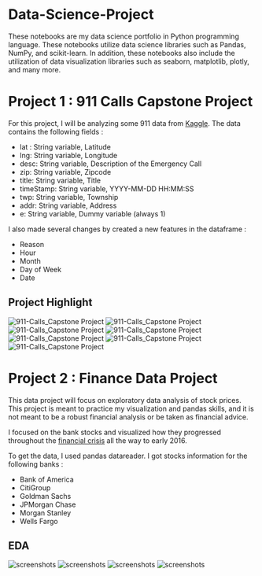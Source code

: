 # Data-Science-Project

These notebooks are my data science portfolio in Python programming language. These notebooks utilize data science libraries such as Pandas, NumPy, and scikit-learn. In addition, these notebooks also include the utilization of data visualization libraries such as seaborn, matplotlib, plotly, and many more.

# Project 1 : 911 Calls Capstone Project

For this project, I will be analyzing some 911 data from [Kaggle](https://www.kaggle.com/datasets/mchirico/montcoalert). The data contains the following fields :

- lat : String variable, Latitude
- lng: String variable, Longitude
- desc: String variable, Description of the Emergency Call
- zip: String variable, Zipcode
- title: String variable, Title
- timeStamp: String variable, YYYY-MM-DD HH:MM:SS
- twp: String variable, Township
- addr: String variable, Address
- e: String variable, Dummy variable (always 1)

I also made several changes by created a new features in the dataframe :

- Reason
- Hour
- Month
- Day of Week
- Date

## Project Highlight

![911-Calls_Capstone Project](https://github.com/wiryanatasunardi/Data-Science-Project/blob/main/Images/911-Calls_Capstone%20Project.png)
![911-Calls_Capstone Project](https://github.com/wiryanatasunardi/Data-Science-Project/blob/main/Images/911-Calls_Capstone%20Project_1.png)
![911-Calls_Capstone Project](https://github.com/wiryanatasunardi/Data-Science-Project/blob/main/Images/911-Calls_Capstone%20Project_2.png)
![911-Calls_Capstone Project](https://github.com/wiryanatasunardi/Data-Science-Project/blob/main/Images/911-Calls_Capstone%20Project_3.png)
![911-Calls_Capstone Project](https://github.com/wiryanatasunardi/Data-Science-Project/blob/main/Images/911-Calls_Capstone%20Project_4.png)
![911-Calls_Capstone Project](https://github.com/wiryanatasunardi/Data-Science-Project/blob/main/Images/911-Calls_Capstone%20Project_5.png)
![911-Calls_Capstone Project](https://github.com/wiryanatasunardi/Data-Science-Project/blob/main/Images/911-Calls_Capstone%20Project_6.png)

# Project 2 : Finance Data Project

This data project will focus on exploratory data analysis of stock prices. This project is meant to practice my visualization and pandas skills, and it is not meant to be a robust financial analysis or be taken as financial advice.  

I focused on the bank stocks and visualized how they progressed throughout the [financial crisis](https://en.wikipedia.org/wiki/Financial_crisis_of_2007%E2%80%932008) all the way to early 2016.

To get the data, I used pandas datareader. I got stocks information for the following banks :

- Bank of America
- CitiGroup
- Goldman Sachs
- JPMorgan Chase
- Morgan Stanley
- Wells Fargo

## EDA
![screenshots](https://github.com/wiryanatasunardi/Data-Science-Project/blob/main/Images/newplot.png)
![screenshots](https://github.com/wiryanatasunardi/Data-Science-Project/blob/main/Images/newplot_1.png)
![screenshots](https://github.com/wiryanatasunardi/Data-Science-Project/blob/main/Images/newplot_2.png)
![screenshots](https://github.com/wiryanatasunardi/Data-Science-Project/blob/main/Images/newplot_3.png)
